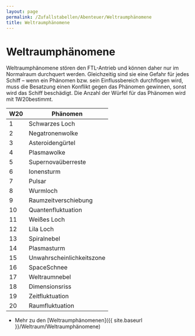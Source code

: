 ```yaml
---
layout: page
permalink: /Zufallstabellen/Abenteuer/Weltraumphänomene
title: Weltraumphänomene
---
```


# Weltraumphänomene

Weltraumphänomene stören den FTL-Antrieb und können daher nur im Normalraum durchquert werden. Gleichzeitig sind sie eine Gefahr für jedes Schiff – wenn ein Phänomen bzw. sein Einflussbereich durchflogen wird, muss die Besatzung einen Konflikt gegen das Phänomen gewinnen, sonst wird das Schiff beschädigt. Die Anzahl der Würfel für das Phänomen wird mit <span class="dice">1W20</span>bestimmt.

<table>
<thead>
<tr><th>W20</th><th>Phänomen</th></tr>
</thead>
<tbody>
<tr><td>1</td><td>Schwarzes Loch</td></tr>
<tr><td>2</td><td>Negatronenwolke</td></tr>
<tr><td>3</td><td>Asteroidengürtel</td></tr>
<tr><td>4</td><td>Plasmawolke</td></tr>
<tr><td>5</td><td>Supernovaüberreste</td></tr>
<tr><td>6</td><td>Ionensturm</td></tr>
<tr><td>7</td><td>Pulsar</td></tr>
<tr><td>8</td><td>Wurmloch</td></tr>
<tr><td>9</td><td>Raumzeitverschiebung</td></tr>
<tr><td>10</td><td>Quantenfluktuation</td></tr>
<tr><td>11</td><td>Weißes Loch</td></tr>
<tr><td>12</td><td>Lila Loch</td></tr>
<tr><td>13</td><td>Spiralnebel</td></tr>
<tr><td>14</td><td>Plasmasturm</td></tr>
<tr><td>15</td><td>Unwahrscheinlichkeitszone</td></tr>
<tr><td>16</td><td>SpaceSchnee</td></tr>
<tr><td>17</td><td>Weltraumnebel</td></tr>
<tr><td>18</td><td>Dimensionsriss</td></tr>
<tr><td>19</td><td>Zeitfluktuation</td></tr>
<tr><td>20</td><td>Raumfluktuation</td></tr>
</tbody>
</table>

- Mehr zu den [Weltraumphänomenen]({{ site.baseurl }}/Weltraum/Weltraumphänomene)
